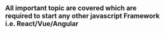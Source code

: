 ## All important topic are covered which are required to start any other javascript Framework i.e. React/Vue/Angular
